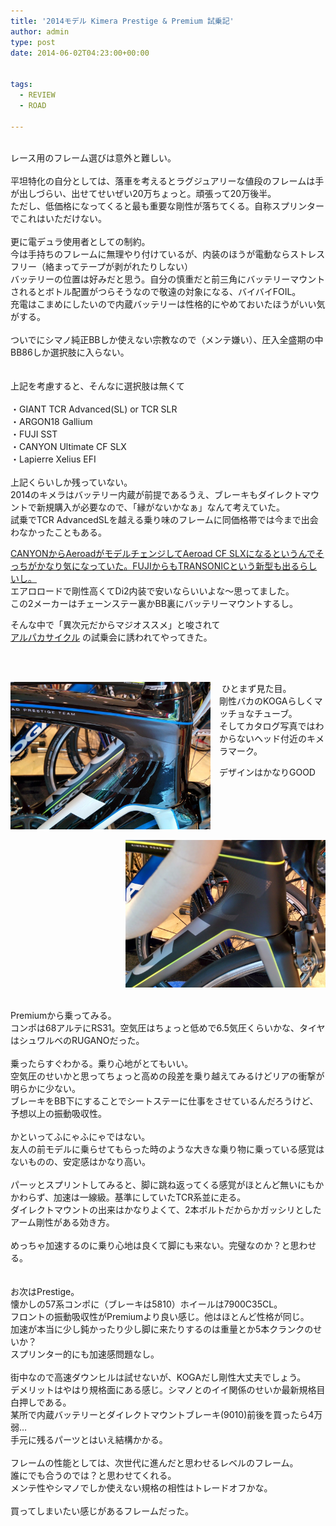 ```yaml
---
title: '2014モデル Kimera Prestige & Premium 試乗記'
author: admin
type: post
date: 2014-06-02T04:23:00+00:00


tags:
  - REVIEW
  - ROAD

---
```

<div>
   
</div>

<div>
  レース用のフレーム選びは意外と難しい。
</div>

<div>
   
</div>

<div>
  平坦特化の自分としては、落車を考えるとラグジュアリーな値段のフレームは手が出しづらい、出せてせいぜい20万ちょっと。頑張って20万後半。
</div>

<div>
  ただし、低価格になってくると最も重要な剛性が落ちてくる。自称スプリンターでこれはいただけない。
</div>

<div>
   
</div>

<div>
  更に電デュラ使用者としての制約。
</div>

<div>
  今は手持ちのフレームに無理やり付けているが、内装のほうが電動ならストレスフリー（絡まってテープが剥がれたりしない）
</div>

<div>
  バッテリーの位置は好みだと思う。自分の慎重だと前三角にバッテリーマウントされるとボトル配置がつらそうなので敬遠の対象になる、バイバイFOIL。
</div>

<div>
  充電はこまめにしたいので内蔵バッテリーは性格的にやめておいたほうがいい気がする。
</div>

<div>
   
</div>

<div>
  ついでにシマノ純正BBしか使えない宗教なので（メンテ嫌い）、圧入全盛期の中BB86しか選択肢に入らない。
</div>

<div>
   
</div>

<div>
   
</div>

<div>
  上記を考慮すると、そんなに選択肢は無くて
</div>

<div>
   
</div>

<div>
  ・GIANT TCR Advanced(SL) or TCR SLR
</div>

<div>
  ・ARGON18 Gallium
</div>

<div>
  ・FUJI SST
</div>

<div>
  ・CANYON Ultimate CF SLX
</div>

<div>
  ・Lapierre Xelius EFI
</div>

<div>
   
</div>

<div>
  上記くらいしか残っていない。
</div>

<div>
  2014のキメラはバッテリー内蔵が前提であるうえ、ブレーキもダイレクトマウントで新規購入が必要なので、「縁がないかなぁ」なんて考えていた。<br /> 試乗でTCR AdvancedSLを越える乗り味のフレームに同価格帯では今まで出会わなかったこともある。</p>

  <p>
    <a href="http://www.uci.ch/includes/asp/getTarget.asp?type=FILE&id=NjczMDE" target="_blank" rel="noopener">CANYONからAeroadがモデルチェンジしてAeroad CF SLXになるというんでそっちがかなり気になっていた。FUJIからもTRANSONICという新型も出るらしいし。</a><br /> エアロロードで剛性高くてDi2内装で安いならいいよな～思ってました。<br /> この2メーカーはチェーンステー裏かBB裏にバッテリーマウントするし。
  </p>

  <div>
    そんな中で「異次元だからマジオススメ」と唆されて
  </div>

  <div>
    <a href="http://www.nicole-eurocycle.co.jp/" target="_blank" rel="noopener">アルパカサイクル</a> の試乗会に誘われてやってきた。
  </div>

  <div>
     
  </div>

  <p>
    &nbsp;
  </p>

  <div class="separator" style="clear: both; text-align: center;">
    <a style="clear: left; float: left; margin-bottom: 1em; margin-right: 1em;" href="IMG_20140531_124412.jpg"><img src="./IMG_20140531_124412.jpg" width="320" height="236" border="0" /></a>
  </div>

  <p>
     ひとまず見た目。<br /> 剛性バカのKOGAらしくマッチョなチューブ。<br /> そしてカタログ写真ではわからないヘッド付近のキメラマーク。
  </p>

  <p>
    デザインはかなりGOOD
  </p>

  <div class="separator" style="clear: both; text-align: center;">
    <a style="clear: right; float: right; margin-bottom: 1em; margin-left: 1em;" href="IMG_20140531_124421.jpg"><img src="./IMG_20140531_124421.jpg" width="320" height="236" border="0" /></a>
  </div>

  <div class="separator" style="clear: both; text-align: left;">
     
  </div>

  <div class="separator" style="clear: both; text-align: left;">
    Premiumから乗ってみる。
  </div>

  <div class="separator" style="clear: both; text-align: left;">
    コンポは68アルテにRS31。空気圧はちょっと低めで6.5気圧くらいかな、タイヤはシュワルベのRUGANOだった。
  </div>

  <div class="separator" style="clear: both; text-align: left;">
     
  </div>

  <div class="separator" style="clear: both; text-align: left;">
    乗ったらすぐわかる。乗り心地がとてもいい。
  </div>

  <div class="separator" style="clear: both; text-align: left;">
    空気圧のせいかと思ってちょっと高めの段差を乗り越えてみるけどリアの衝撃が明らかに少ない。
  </div>

  <div class="separator" style="clear: both; text-align: left;">
    ブレーキをBB下にすることでシートステーに仕事をさせているんだろうけど、予想以上の振動吸収性。
  </div>

  <div class="separator" style="clear: both; text-align: left;">
     
  </div>

  <div class="separator" style="clear: both; text-align: left;">
    かといってふにゃふにゃではない。
  </div>

  <div class="separator" style="clear: both; text-align: left;">
    友人の前モデルに乗らせてもらった時のような大きな乗り物に乗っている感覚はないものの、安定感はかなり高い。
  </div>

  <div class="separator" style="clear: both; text-align: left;">
     
  </div>

  <div class="separator" style="clear: both; text-align: left;">
    パーッとスプリントしてみると、脚に跳ね返ってくる感覚がほとんど無いにもかかわらず、加速は一線級。基準にしていたTCR系並に走る。
  </div>

  <div class="separator" style="clear: both; text-align: left;">
    ダイレクトマウントの出来はかなりよくて、2本ボルトだからかガッシリとしたアーム剛性がある効き方。
  </div>

  <div class="separator" style="clear: both; text-align: left;">
     
  </div>

  <div class="separator" style="clear: both; text-align: left;">
    めっちゃ加速するのに乗り心地は良くて脚にも来ない。完璧なのか？と思わせる。
  </div>

  <div class="separator" style="clear: both; text-align: left;">
     
  </div>

  <div class="separator" style="clear: both; text-align: left;">
     
  </div>

  <div class="separator" style="clear: both; text-align: left;">
    お次はPrestige。
  </div>

  <div class="separator" style="clear: both; text-align: left;">
    懐かしの57系コンポに（ブレーキは5810）ホイールは7900C35CL。
  </div>

  <div class="separator" style="clear: both; text-align: left;">
    フロントの振動吸収性がPremiumより良い感じ。他はほとんど性格が同じ。
  </div>

  <div class="separator" style="clear: both; text-align: left;">
    加速が本当に少し鈍かったり少し脚に来たりするのは重量とか5本クランクのせいか？
  </div>

  <div class="separator" style="clear: both; text-align: left;">
    スプリンター的にも加速感問題なし。
  </div>

  <div class="separator" style="clear: both; text-align: left;">
     
  </div>

  <div class="separator" style="clear: both; text-align: left;">
    街中なので高速ダウンヒルは試せないが、KOGAだし剛性大丈夫でしょう。
  </div>

  <div class="separator" style="clear: both; text-align: left;">
    デメリットはやはり規格面にある感じ。シマノとのイイ関係のせいか最新規格目白押しである。
  </div>

  <div class="separator" style="clear: both; text-align: left;">
    某所で内蔵バッテリーとダイレクトマウントブレーキ(9010)前後を買ったら4万弱…
  </div>

  <div class="separator" style="clear: both; text-align: left;">
    手元に残るパーツとはいえ結構かかる。
  </div>

  <div class="separator" style="clear: both; text-align: left;">
     
  </div>

  <div class="separator" style="clear: both; text-align: left;">
    フレームの性能としては、次世代に進んだと思わせるレベルのフレーム。
  </div>

  <div class="separator" style="clear: both; text-align: left;">
    誰にでも合うのでは？と思わせてくれる。
  </div>

  <div class="separator" style="clear: both; text-align: left;">
    メンテ性やシマノでしか使えない規格の相性はトレードオフかな。
  </div>

  <div class="separator" style="clear: both; text-align: left;">
     
  </div>

  <div class="separator" style="clear: both; text-align: left;">
    買ってしまいたい感じがあるフレームだった。
  </div>
</div>
